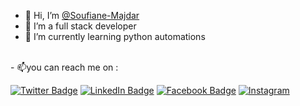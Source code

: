 - 👋 Hi, I’m <a href="https://github.com/Soufiane-Majdar">@Soufiane-Majdar</a>
- 👀 I’m a full stack developer
- 🌱 I’m currently learning python automations
<br>
- 📫you can reach me on  :


[![Twitter Badge](https://img.shields.io/badge/Twitter-Profile-informational?style=flat&logo=twitter&logoColor=white&color=1CA2F1)](https://twitter.com/MajdarSoufiane)
[![LinkedIn Badge](https://img.shields.io/badge/LinkedIn-Profile-informational?style=flat&logo=linkedin&logoColor=white&color=0D76A8)](https://www.linkedin.com/in/soufiane-majdar-47613719a/)
[![Facebook Badge](https://img.shields.io/badge/Facebook-1877F2?style=flat&logo=facebook&logoColor=white)](https://www.facebook.com/soufiane.dmj/)
[![Instagram](https://img.shields.io/badge/Instagram-E4405F?style=flat&logo=instagram&logoColor=white)](https://www.instagram.com/soufianedmj/)


<!---
Soufiane-Majdar/Soufiane-Majdar is a ✨ special ✨ repository because its `README.md` (this file) appears on your GitHub profile.
You can click the Preview link to take a look at your changes.
--->
